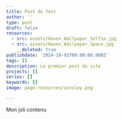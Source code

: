 ```yaml
---
title: Post de Test
author: ''
type: post
draft: false
resources:
  - src: assets/Haven_Wallpaper_Selfie.jpg
  - src: assets/Haven_Wallpaper_Space.jpg
    __deleted: true
publishdate: '2024-10-01T00:00:00.000Z'
tags: []
description: Le premier post du site
projects: []
series: []
keywords: []
image: page-resources/ainsley.png

---
```




Mon joli contenu